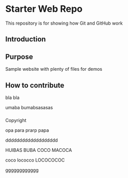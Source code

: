 # Starter Web Repo

This repository is for showing how Git and GitHub work

## Introduction

## Purpose

Sample website with plenty of files for demos

## How to contribute
bla bla


umaba bumabsasasas


###

Copyright

opa para prarp papa

ddddddddddddddddddd


HUIBAS BUBA COCO MACOCA


coco lococco LOCOCOCOC

gggggggggggg
